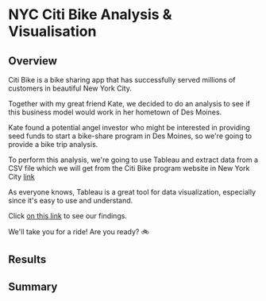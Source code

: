 # NYC Citi Bike Analysis & Visualisation

## Overview

Citi Bike is a bike sharing app that has successfully served millions of customers in beautiful New York City. 

Together with my great friend Kate, we decided to do an analysis to see if this business model would work in her hometown of Des Moines.

Kate found a potential angel investor who might be interested in providing seed funds to start a bike-share program in Des Moines, so we're going to provide a bike trip analysis.

To perform this analysis, we're going to use Tableau and extract data from a CSV file which we will get from the Citi Bike program website in New York City  [link](https://ride.citibikenyc.com/system-data)

As everyone knows, Tableau is a great tool for data visualization, especially since it's easy to use and understand.

Click [on this link](https://public.tableau.com/views/NYCCitiBikeAnalysis_16729768005430/NYCCitiBikeAnalysis?:language=en-GB&:display_count=n&:origin=viz_share_link) to see our findings.

We'll take you for a ride! Are you ready? 🚲

## Results




## Summary

